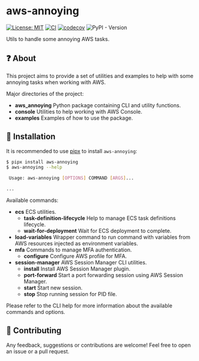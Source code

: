 # aws-annoying

[![License: MIT](https://img.shields.io/badge/License-MIT-yellow.svg)](https://opensource.org/licenses/MIT)
[![CI](https://github.com/lasuillard/aws-annoying/actions/workflows/ci.yaml/badge.svg)](https://github.com/lasuillard/aws-annoying/actions/workflows/ci.yaml)
[![codecov](https://codecov.io/gh/lasuillard/aws-annoying/graph/badge.svg?token=gbcHMVVz2k)](https://codecov.io/gh/lasuillard/aws-annoying)
![PyPI - Version](https://img.shields.io/pypi/v/aws-annoying)

Utils to handle some annoying AWS tasks.

## ❓ About

This project aims to provide a set of utilities and examples to help with some annoying tasks when working with AWS.

Major directories of the project:

- **aws_annoying** Python package containing CLI and utility functions.
- **console** Utilities to help working with AWS Console.
- **examples** Examples of how to use the package.

## 🚀 Installation

It is recommended to use [pipx](https://pipx.pypa.io/stable/) to install `aws-annoying`:

```bash
$ pipx install aws-annoying
$ aws-annoying --help

 Usage: aws-annoying [OPTIONS] COMMAND [ARGS]...

...
```

Available commands:

- **ecs** ECS utilities.
  - **task-definition-lifecycle** Help to manage ECS task definitions lifecycle.
  - **wait-for-deployment** Wait for ECS deployment to complete.
- **load-variables** Wrapper command to run command with variables from AWS resources injected as environment variables.
- **mfa** Commands to manage MFA authentication.
  - **configure** Configure AWS profile for MFA.
- **session-manager** AWS Session Manager CLI utilities.
  - **install** Install AWS Session Manager plugin.
  - **port-forward** Start a port forwarding session using AWS Session Manager.
  - **start** Start new session.
  - **stop** Stop running session for PID file.

Please refer to the CLI help for more information about the available commands and options.

## 💖 Contributing

Any feedback, suggestions or contributions are welcome! Feel free to open an issue or a pull request.
